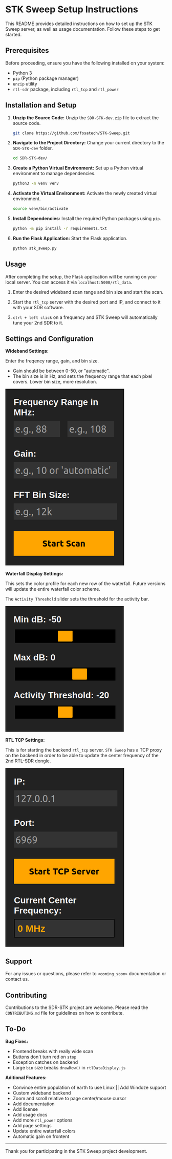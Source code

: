 
# STK Sweep Setup Instructions

This README provides detailed instructions on how to set up the STK Sweep server, as well as usage documentation. Follow these steps to get started.

## Prerequisites

Before proceeding, ensure you have the following installed on your system:
- Python 3
- `pip` (Python package manager)
- `unzip` utility
- `rtl-sdr` package, including `rtl_tcp` and `rtl_power`

## Installation and Setup

1. **Unzip the Source Code:**
   Unzip the `SDR-STK-dev.zip` file to extract the source code.
   ```bash
   git clone https://github.com/fosatech/STK-Sweep.git
   ```

2. **Navigate to the Project Directory:**
   Change your current directory to the `SDR-STK-dev` folder.
   ```bash
   cd SDR-STK-dev/
   ```

3. **Create a Python Virtual Environment:**
   Set up a Python virtual environment to manage dependencies.
   ```bash
   python3 -m venv venv
   ```

4. **Activate the Virtual Environment:**
   Activate the newly created virtual environment.
   ```bash
   source venv/bin/activate
   ```

5. **Install Dependencies:**
   Install the required Python packages using `pip`.
   ```bash
   python -m pip install -r requirements.txt
   ```

6. **Run the Flask Application:**
   Start the Flask application.
   ```bash
   python stk_sweep.py
   ```

## Usage

After completing the setup, the Flask application will be running on your local server. You can access it via `localhost:5000/rtl_data`.

1. Enter the desired wideband scan range and bin size and start the scan.

2. Start the `rtl_tcp` server with the desired port and IP, and connect to it with your SDR software.

3. `ctrl + left click` on a frequency and STK Sweep will automatically tune your 2nd SDR to it.

## Settings and Configuration

**Wideband Settings:**

Enter the freqency range, gain, and bin size.

- Gain should be between 0-50, or "automatic".
- The bin size is in Hz, and sets the frequency range that each pixel covers. Lower bin size, more resolution.

![wideband settings](readme/wideband-settings.png)

**Waterfall Display Settings:**

This sets the color profile for each new row of the waterfall. Future versions will update the entire waterfall color scheme.

The `Activity Threshold` slider sets the threshold for the activity bar.

![waterfall display settings](readme/waterfall-settings.png)

**RTL TCP Settings:**

This is for starting the backend `rtl_tcp` server. `STK Sweep` has a TCP proxy on the backend in order to be able to update the center frequency of the 2nd RTL-SDR dongle.

![rtl_tcp settings](readme/rtl-tcp-settings.png)


## Support

For any issues or questions, please refer to `<coming_soon>` documentation or contact us.

## Contributing

Contributions to the SDR-STK project are welcome. Please read the `CONTRIBUTING.md` file for guidelines on how to contribute.

## To-Do

**Bug Fixes:**
- Frontend breaks with really wide scan
- Buttons don't turn red on `stop`
- Exception catches on backend
- Large `bin` size breaks `drawRow()` in `rtlDataDisplay.js`

**Aditional Features:**
- Convince entire population of earth to use Linux || Add Windoze support
- Custom wideband backend
- Zoom and scroll relative to page center/mouse cursor
- Add documentation
- Add license
- Add usage docs
- Add more `rtl_power` options
- Add page settings
- Update entire waterfall colors
- Automatic gain on frontent

---

Thank you for participating in the STK Sweep project development.
